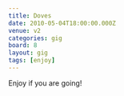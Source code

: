 ```yaml
---
title: Doves
date: 2010-05-04T18:00:00.000Z
venue: v2
categories: gig
board: 8
layout: gig
tags: [enjoy]
---
```

Enjoy if you are going!